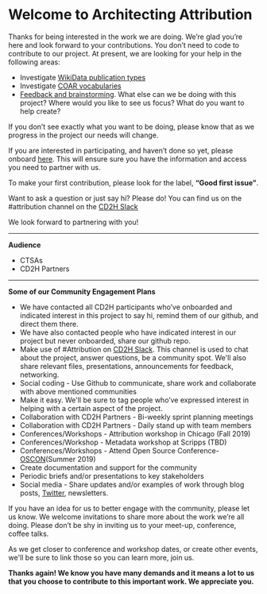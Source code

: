 # Welcome to Architecting Attribution # 

Thanks for being interested in the work we are doing. We’re glad you’re here and look forward to your contributions. You don’t need to code to contribute to our project. At present, we are looking for your help in the following areas:
 
 * Investigate [WikiData publication types](https://github.com/data2health/architecting_attribution/issues/39)
 * Investigate [COAR vocabularies](https://github.com/data2health/architecting_attribution/issues/38)
 * [Feedback and brainstorming](https://github.com/data2health/architecting_attribution/issues/42). What else can we be doing with this project? Where would you like to see us focus? What do you want to help create? 

 If you don’t see exactly what you want to be doing, please know that as we progress in the project our needs will change. 

If you are interested in participating, and haven’t done so yet, please onboard 
[here](http://bit.ly/cd2h-onboarding-form). This will ensure sure you have the information and access you need to partner with us. 

To make your first contribution, please look for the label, **“Good first issue”**.  

Want to ask a question or just say hi? Please do! You can find us on the #attribution channel on the 
[CD2H Slack](https://cd2h.slack.com/messages)

We look forward to partnering with you!

____________
**Audience**
* CTSAs
* CD2H Partners

____________
**Some of our Community Engagement Plans**

* We have contacted all CD2H participants who’ve onboarded and indicated interest in this project to say hi, remind them of our github, and direct them there. 
* We have also contacted people who have indicated interest in our project but never onboarded, share our github repo. 
* Make use of #Attribution on [CD2H Slack](https://cd2h.slack.com/messages).  This channel is used to chat about the project, answer questions, be a community spot. We'll also share relevant files, presentations, announcements for feedback, networking. 
* Social coding - Use Github to communicate, share work and collaborate with above mentioned communities
* Make it easy. We'll be sure to tag people who’ve expressed interest in helping with a certain aspect of the project. 
* Collaboration with CD2H Partners - Bi-weekly sprint planning meetings
* Collaboration with CD2H Partners - Daily stand up with team members
* Conferences/Workshops - Attribution workshop in Chicago (Fall 2019)
* Conferences/Workshop - Metadata workshop at Scripps (TBD)
* Conferences/Workshops - Attend Open Source Conference-[OSCON](https://conferences.oreilly.com/oscon/oscon-or)(Summer 2019)
* Create documentation and support for the community
* Periodic briefs and/or presentations to key stakeholders
* Social media  - Share updates and/or examples of work through blog posts, [Twitter](https://www.twitter.com/data2health), newsletters. 

If you have an idea for us to better engage with the community, please let us know. We welcome invitations to share more about the work we’re all doing. Please don’t be shy in inviting us to your meet-up, conference, coffee talks.

As we get closer to conference and workshop dates, or create other events, we'll be sure to link those so you can learn more, join us.

**Thanks again! We know you have many demands and it means a lot to us that you choose to contribute to this important work. We appreciate you.**
